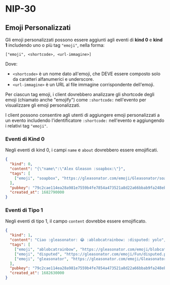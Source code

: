 
# NIP-30

## Emoji Personalizzati

Gli emoji personalizzati possono essere aggiunti agli eventi di **kind 0** e **kind 1** includendo uno o più tag `"emoji"`, nella forma:

```
["emoji", <shortcode>, <url-immagine>]
```

Dove:

- `<shortcode>` è un nome dato all'emoji, che DEVE essere composto solo da caratteri alfanumerici e underscore.
- `<url-immagine>` è un URL al file immagine corrispondente dell'emoji.

Per ciascun tag emoji, i client dovrebbero analizzare gli shortcode degli emoji (chiamato anche "emojify") come `:shortcode:` nell'evento per visualizzare gli emoji personalizzati.

I client possono consentire agli utenti di aggiungere emoji personalizzati a un evento includendo l'identificatore `:shortcode:` nell'evento e aggiungendo i relativi tag `"emoji"`.

### Eventi di Kind 0

Negli eventi di kind 0, i campi `name` e `about` dovrebbero essere emojificati.

```json
{
  "kind": 0,
  "content": "{\"name\":\"Alex Gleason :soapbox:\"}",
  "tags": [
    ["emoji", "soapbox", "https://gleasonator.com/emoji/Gleasonator/soapbox.png"]
  ],
  "pubkey": "79c2cae114ea28a981e7559b4fe7854a473521a8d22a66bbab9fa248eb820ff6",
  "created_at": 1682790000
}
```

### Eventi di Tipo 1

Negli eventi di tipo 1, il campo `content` dovrebbe essere emojificato.

```json
{
  "kind": 1,
  "content": "Ciao :gleasonator: 😂 :ablobcatrainbow: :disputed: yolo",
  "tags": [
    ["emoji", "ablobcatrainbow", "https://gleasonator.com/emoji/blobcat/ablobcatrainbow.png"],
    ["emoji", "disputed", "https://gleasonator.com/emoji/Fun/disputed.png"],
    ["emoji", "gleasonator", "https://gleasonator.com/emoji/Gleasonator/gleasonator.png"]
  ],
  "pubkey": "79c2cae114ea28a981e7559b4fe7854a473521a8d22a66bbab9fa248eb820ff6",
  "created_at": 1682630000
}
```